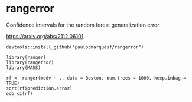 # rangerror

Confidence intervals for the random forest generalization error

https://arxiv.org/abs/2112.06101

```
devtools::install_github("paulocmarquesf/rangerror")

library(ranger)
library(rangerror)
library(MASS)

rf <- ranger(medv ~ ., data = Boston, num.trees = 1000, keep.inbag = TRUE)
sqrt(rf$prediction.error)
oob_ci(rf)
```
